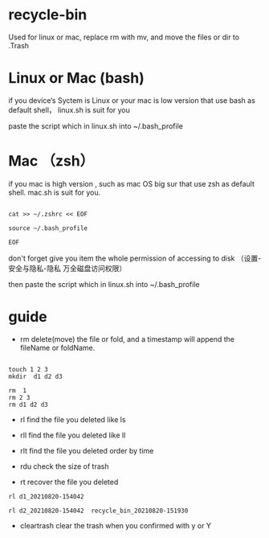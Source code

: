 # recycle-bin
Used for linux or mac,  replace rm with mv, and move the files or dir  to .Trash

# Linux or Mac (bash)
if you device‘s Syctem is Linux or your mac is low version that use bash as default shell， linux.sh is suit for you

paste the script which in linux.sh  into ~/.bash_profile


# Mac （zsh）
if you mac is high version , such as mac OS big sur that use zsh as default shell. mac.sh is suit for you.

```

cat >> ~/.zshrc << EOF

source ~/.bash_profile 

EOF

```

don't forget give you item  the whole permission of accessing to disk （设置-安全与隐私-隐私   万全磁盘访问权限）

then paste the script which in linux.sh  into ~/.bash_profile




# guide

- rm
delete(move) the file or fold, and a timestamp will append the fileName or foldName.

```

touch 1 2 3 
mkdir  d1 d2 d3

rm  1
rm 2 3
rm d1 d2 d3

```


- rl
find the file you deleted  like  ls 



- rll
find the file you deleted  like  ll

- rlt
find the file you deleted order by time


- rdu
check the size of trash


- rt
recover the file you deleted

```
rl d1_20210820-154042

rl d2_20210820-154042  recycle_bin_20210820-151930

```

- cleartrash
clear the trash when you confirmed with y or Y





